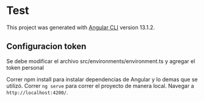 # Test

This project was generated with [Angular CLI](https://github.com/angular/angular-cli) version 13.1.2.

## Configuracion token

Se debe modificar el archivo src/environments/environment.ts y agregar el token personal

Correr npm install para instalar dependencias de Angular y lo demas que se utilizó.
Correr `ng serve` para correr el proyecto de manera local. Navegar a `http://localhost:4200/`.
